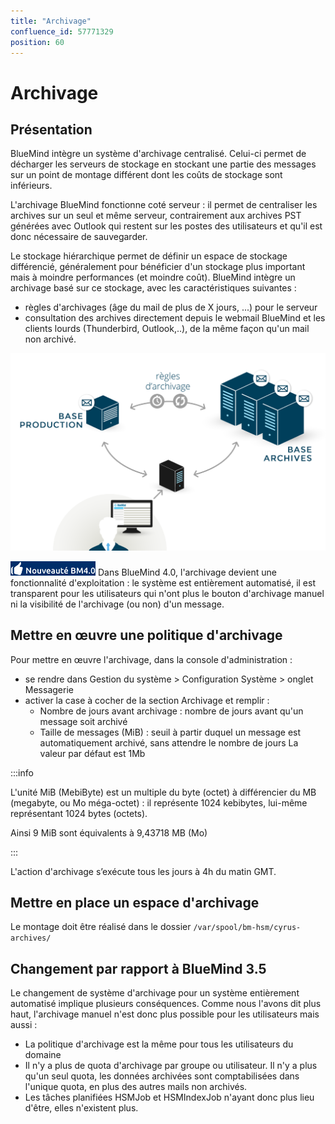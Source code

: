 ```yaml
---
title: "Archivage"
confluence_id: 57771329
position: 60
---
```

# Archivage


## Présentation

BlueMind intègre un système d'archivage centralisé. Celui-ci permet de décharger les serveurs de stockage en stockant une partie des messages sur un point de montage différent dont les coûts de stockage sont inférieurs.

L'archivage BlueMind fonctionne coté serveur : il permet de centraliser les archives sur un seul et même serveur, contrairement aux archives PST générées avec Outlook qui restent sur les postes des utilisateurs et qu'il est donc nécessaire de sauvegarder.

Le stockage hiérarchique permet de définir un espace de stockage différencié, généralement pour bénéficier d'un stockage plus important mais à moindre performances (et moindre coût). BlueMind intègre un archivage basé sur ce stockage, avec les caractéristiques suivantes :

- règles d'archivages (âge du mail de plus de X jours, ...) pour le serveur
- consultation des archives directement depuis le webmail BlueMind et les clients lourds (Thunderbird, Outlook,..), de la même façon qu'un mail non archivé.


![](../../attachments/57771329/58592746.png)

![](../../attachments/57771329/58592744.png) Dans BlueMind 4.0, l'archivage devient une fonctionnalité d'exploitation : le système est entièrement automatisé, il est transparent pour les utilisateurs qui n'ont plus le bouton d'archivage manuel ni la visibilité de l'archivage (ou non) d'un message.

## Mettre en œuvre une politique d'archivage

Pour mettre en œuvre l'archivage, dans la console d'administration :

- se rendre dans Gestion du système > Configuration Système > onglet Messagerie
- activer la case à cocher de la section Archivage et remplir :
    - Nombre de jours avant archivage : nombre de jours avant qu'un message soit archivé
    - Taille de messages (MiB) : seuil à partir duquel un message est automatiquement archivé, sans attendre le nombre de jours
La valeur par défaut est 1Mb


:::info

L'unité MiB (MebiByte) est un multiple du byte (octet) à différencier du MB (megabyte, ou Mo méga-octet) : il représente 1024 kebibytes, lui-même représentant 1024 bytes (octets).

Ainsi 9 MiB sont équivalents à 9,43718 MB (Mo)

:::


L'action d'archivage s’exécute tous les jours à 4h du matin GMT.

## Mettre en place un espace d'archivage

Le montage doit être réalisé dans le dossier `/var/spool/bm-hsm/cyrus-archives/`

## Changement par rapport à BlueMind 3.5

Le changement de système d'archivage pour un système entièrement automatisé implique plusieurs conséquences. Comme nous l'avons dit plus haut, l'archivage manuel n'est donc plus possible pour les utilisateurs mais aussi :

- La politique d'archivage est la même pour tous les utilisateurs du domaine
- Il n'y a plus de quota d'archivage par groupe ou utilisateur. Il n'y a plus qu'un seul quota, les données archivées sont comptabilisées dans l'unique quota, en plus des autres mails non archivés.
- Les tâches planifiées HSMJob et HSMIndexJob n'ayant donc plus lieu d'être, elles n'existent plus.


